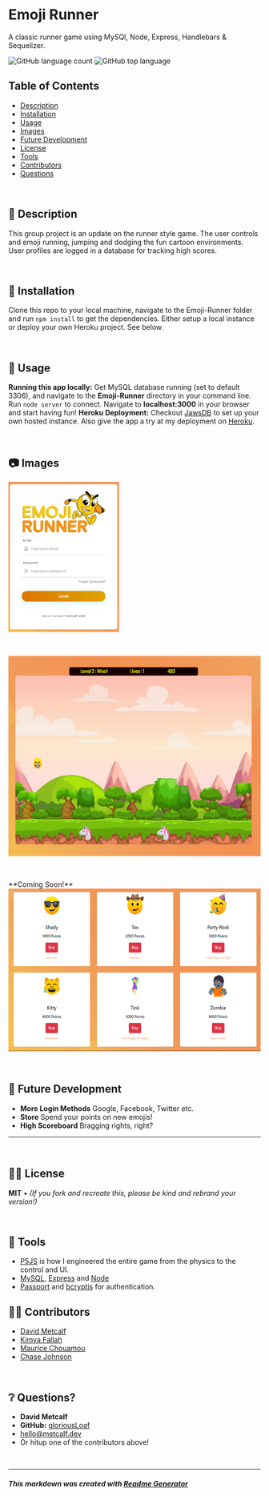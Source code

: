 # Emoji Runner
A classic runner game using MySQl, Node, Express, Handlebars & Sequelizer.

![GitHub language count](https://img.shields.io/github/languages/count/gloriousLoaf/Emoji-Runner)
![GitHub top language](https://img.shields.io/github/languages/top/gloriousLoaf/Emoji-Runner)

## Table of Contents
* [Description](#-description)
* [Installation](#-installation)
* [Usage](#-usage)
* [Images](#-images)
* [Future Development](#-future-development)
* [License](#-license)
* [Tools](#-tools)
* [Contributors](#-contributors)
* [Questions](#-questions)
<p>&nbsp;</p>

## 📝 Description
This group project is an update on the runner style game. The user controls and emoji running, jumping and dodging the fun cartoon environments. User profiles are logged in a database for tracking high scores.
<p>&nbsp;</p>

## 💾 Installation
Clone this repo to your local machine, navigate to the Emoji-Runner folder and run ```npm install``` to get the dependencies. Either setup a local instance or deploy your own Heroku project. See below.
<p>&nbsp;</p>

## 📲 Usage
**Running this app locally:** Get MySQL database running (set to default 3306), and navigate to the **Emoji-Runner** directory in your command line. Run ```node server``` to connect. Navigate to **localhost:3000** in your browser and start having fun!
**Heroku Deployment:** Checkout [JawsDB](https://elements.heroku.com/addons/jawsdb) to set up your own hosted instance. Also give the app a try at my deployment on [Heroku](https://emoji-runner.herokuapp.com/).
<p>&nbsp;</p>

## 📷 Images
<img src="https://github.com/gloriousLoaf/Emoji-Runner/blob/master/readme-imgs/emoji-login.png" alt="Emoji Runner, login" height="300">
<p>&nbsp;</p>
<img src="https://github.com/gloriousLoaf/Emoji-Runner/blob/master/readme-imgs/emoji-play.png" alt="Emoji Runner, game play" height="400">
<p>&nbsp;</p>
**Coming Soon!**
<img src="https://github.com/gloriousLoaf/Emoji-Runner/blob/master/readme-imgs/emoji-store.png" alt="Emoji Runner, store" height="325">
<p>&nbsp;</p>

## 🔮 Future Development
* **More Login Methods** Google, Facebook, Twitter etc.
* **Store** Spend your points on new emojis!
* **High Scoreboard** Bragging rights, right?

---
<p>&nbsp;</p>

## 👩‍⚖️ License
**MIT** • *(If you fork and recreate this, please be kind and rebrand your version!)*
<p>&nbsp;</p>

## 🔨 Tools 
* [P5JS](https://reactjs.org/) is how I engineered the entire game from the physics to the control and UI.
* [MySQL](https://www.mysql.com/), [Express](https://expressjs.com/) and [Node](https://nodejs.org/)
* [Passport](http://www.passportjs.org/) and [bcryptjs](https://www.npmjs.com/package/bcryptjs) for authentication.

## 🤾‍♂️ Contributors
* [David Metcalf](https://github.com/gloriousLoaf) 
* [Kimya Fallah](https://github.com/kimyaf)
* [Maurice Chouamou](https://github.com/mauricechouam)
* [Chase Johnson](https://github.com/chaseyb) 
<p>&nbsp;</p>

## ❔ Questions?
  * **David Metcalf**
  * **GitHub:** [gloriousLoaf](https://github.com/gloriousLoaf)
  * <hello@metcalf.dev>
  * Or hitup one of the contributors above!


<p>&nbsp;</p>

---

##### This markdown was created with [Readme Generator](https://github.com/gloriousLoaf/Readme-Generator)
